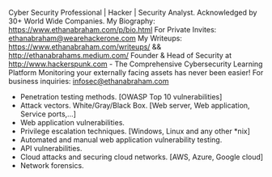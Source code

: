 Cyber Security Professional | Hacker | Security Analyst.
Acknowledged by 30+ World Wide Companies.
My Biography: https://www.ethanabraham.com/p/bio.html
For Private Invites: ethanabraham@wearehackerone.com
My Writeups: https://www.ethanabraham.com/writeups/ && http://ethanabrahams.medium.com/
Founder & Head of Security at http://www.hackerspunk.com - The Comprehensive Cybersecurity Learning Platform
Monitoring your externally facing assets has never been easier!
For business inquiries: infosec@ethanabraham.com 

- Penetration testing methods. [OWASP Top 10 vulnerabilities]
- Attack vectors. White/Gray/Black Box. [Web server, Web application, Service ports,...]
- Web application vulnerabilities.
- Privilege escalation techniques. [Windows, Linux and any other *nix]
- Automated and manual web application vulnerability testing.
- API vulnerabilities.
- Cloud attacks and securing cloud networks. [AWS, Azure, Google cloud]
- Network forensics.
